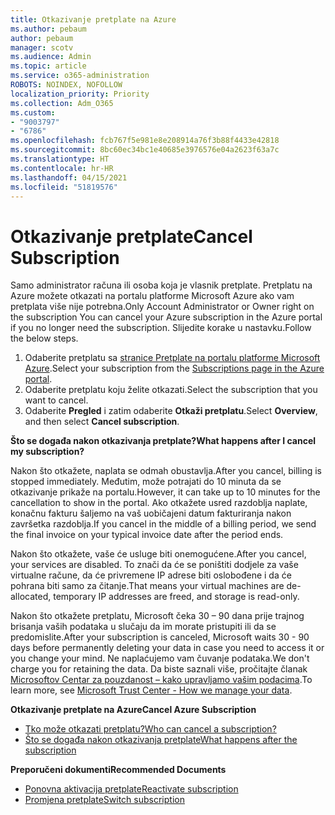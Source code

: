 ```yaml
---
title: Otkazivanje pretplate na Azure
ms.author: pebaum
author: pebaum
manager: scotv
ms.audience: Admin
ms.topic: article
ms.service: o365-administration
ROBOTS: NOINDEX, NOFOLLOW
localization_priority: Priority
ms.collection: Adm_O365
ms.custom:
- "9003797"
- "6786"
ms.openlocfilehash: fcb767f5e981e8e208914a76f3b88f4433e42818
ms.sourcegitcommit: 8bc60ec34bc1e40685e3976576e04a2623f63a7c
ms.translationtype: HT
ms.contentlocale: hr-HR
ms.lasthandoff: 04/15/2021
ms.locfileid: "51819576"
---
```

# <a name="cancel-subscription"></a><span data-ttu-id="92b52-102">Otkazivanje pretplate</span><span class="sxs-lookup"><span data-stu-id="92b52-102">Cancel Subscription</span></span>

<span data-ttu-id="92b52-103">Samo administrator računa ili osoba koja je vlasnik pretplate. Pretplatu na Azure možete otkazati na portalu platforme Microsoft Azure ako vam pretplata više nije potrebna.</span><span class="sxs-lookup"><span data-stu-id="92b52-103">Only Account Administrator or Owner right on the subscription You can cancel your Azure subscription in the Azure portal if you no longer need the subscription.</span></span> <span data-ttu-id="92b52-104">Slijedite korake u nastavku.</span><span class="sxs-lookup"><span data-stu-id="92b52-104">Follow the below steps.</span></span>

1. <span data-ttu-id="92b52-105">Odaberite pretplatu sa [stranice Pretplate na portalu platforme Microsoft Azure](https://portal.azure.com/#blade/Microsoft_Azure_Billing/SubscriptionsBlade).</span><span class="sxs-lookup"><span data-stu-id="92b52-105">Select your subscription from the [Subscriptions page in the Azure portal](https://portal.azure.com/#blade/Microsoft_Azure_Billing/SubscriptionsBlade).</span></span>
2. <span data-ttu-id="92b52-106">Odaberite pretplatu koju želite otkazati.</span><span class="sxs-lookup"><span data-stu-id="92b52-106">Select the subscription that you want to cancel.</span></span>
3. <span data-ttu-id="92b52-107">Odaberite **Pregled** i zatim odaberite **Otkaži pretplatu**.</span><span class="sxs-lookup"><span data-stu-id="92b52-107">Select **Overview**, and then select **Cancel subscription**.</span></span>

<span data-ttu-id="92b52-108">**Što se događa nakon otkazivanja pretplate?**</span><span class="sxs-lookup"><span data-stu-id="92b52-108">**What happens after I cancel my subscription?**</span></span>

<span data-ttu-id="92b52-109">Nakon što otkažete, naplata se odmah obustavlja.</span><span class="sxs-lookup"><span data-stu-id="92b52-109">After you cancel, billing is stopped immediately.</span></span> <span data-ttu-id="92b52-110">Međutim, može potrajati do 10 minuta da se otkazivanje prikaže na portalu.</span><span class="sxs-lookup"><span data-stu-id="92b52-110">However, it can take up to 10 minutes for the cancellation to show in the portal.</span></span> <span data-ttu-id="92b52-111">Ako otkažete usred razdoblja naplate, konačnu fakturu šaljemo na vaš uobičajeni datum fakturiranja nakon završetka razdoblja.</span><span class="sxs-lookup"><span data-stu-id="92b52-111">If you cancel in the middle of a billing period, we send the final invoice on your typical invoice date after the period ends.</span></span>

<span data-ttu-id="92b52-112">Nakon što otkažete, vaše će usluge biti onemogućene.</span><span class="sxs-lookup"><span data-stu-id="92b52-112">After you cancel, your services are disabled.</span></span> <span data-ttu-id="92b52-113">To znači da će se poništiti dodjele za vaše virtualne račune, da će privremene IP adrese biti oslobođene i da će pohrana biti samo za čitanje.</span><span class="sxs-lookup"><span data-stu-id="92b52-113">That means your virtual machines are de-allocated, temporary IP addresses are freed, and storage is read-only.</span></span>

<span data-ttu-id="92b52-114">Nakon što otkažete pretplatu, Microsoft čeka 30 – 90 dana prije trajnog brisanja vaših podataka u slučaju da im morate pristupiti ili da se predomislite.</span><span class="sxs-lookup"><span data-stu-id="92b52-114">After your subscription is canceled, Microsoft waits 30 - 90 days before permanently deleting your data in case you need to access it or you change your mind.</span></span> <span data-ttu-id="92b52-115">Ne naplaćujemo vam čuvanje podataka.</span><span class="sxs-lookup"><span data-stu-id="92b52-115">We don't charge you for retaining the data.</span></span> <span data-ttu-id="92b52-116">Da biste saznali više, pročitajte članak [Microsoftov Centar za pouzdanost – kako upravljamo vašim podacima](https://go.microsoft.com/fwLink/p/?LinkID=822930&clcid=0x409).</span><span class="sxs-lookup"><span data-stu-id="92b52-116">To learn more, see [Microsoft Trust Center - How we manage your data](https://go.microsoft.com/fwLink/p/?LinkID=822930&clcid=0x409).</span></span>

<span data-ttu-id="92b52-117">**Otkazivanje pretplate na Azure**</span><span class="sxs-lookup"><span data-stu-id="92b52-117">**Cancel Azure Subscription**</span></span>

- [<span data-ttu-id="92b52-118">Tko može otkazati pretplatu?</span><span class="sxs-lookup"><span data-stu-id="92b52-118">Who can cancel a subscription?</span></span>](https://docs.microsoft.com/azure/billing/billing-how-to-cancel-azure-subscription?WT.mc_id=Portal-Microsoft_Azure_Support#who-can-cancel-a-subscription)
- [<span data-ttu-id="92b52-119">Što se događa nakon otkazivanja pretplate</span><span class="sxs-lookup"><span data-stu-id="92b52-119">What happens after the subscription</span></span>](https://docs.microsoft.com/azure/billing/billing-how-to-cancel-azure-subscription?WT.mc_id=Portal-Microsoft_Azure_Support#what-happens-after-i-cancel-my-subscription)

<span data-ttu-id="92b52-120">**Preporučeni dokumenti**</span><span class="sxs-lookup"><span data-stu-id="92b52-120">**Recommended Documents**</span></span>

- [<span data-ttu-id="92b52-121">Ponovna aktivacija pretplate</span><span class="sxs-lookup"><span data-stu-id="92b52-121">Reactivate subscription</span></span>](https://docs.microsoft.com/azure/billing/billing-how-to-cancel-azure-subscription?WT.mc_id=Portal-Microsoft_Azure_Support#reactivate-subscription)
- [<span data-ttu-id="92b52-122">Promjena pretplate</span><span class="sxs-lookup"><span data-stu-id="92b52-122">Switch subscription</span></span>](https://docs.microsoft.com/azure/billing/billing-how-to-switch-azure-offer?WT.mc_id=Portal-Microsoft_Azure_Support)